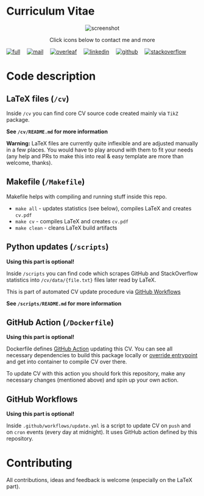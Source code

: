# Curriculum Vitae

<p align=center>
<img alt="screenshot" src="https://user-images.githubusercontent.com/20703378/101247701-4ff47e80-371b-11eb-8a3f-a8b7671d4cc9.png">
</p>
<p align=center>
  Click icons below to contact me and more
</p>

[![full](https://img.shields.io/badge/-FULL&nbsp;CV&nbsp;+&nbsp;DOWNLOAD-43a047?style=for-the-badge)](https://github.com/szymonmaszke/CV/blob/master/cv.pdf)
 [![mail](https://img.shields.io/badge/-MAIL&nbsp;ME-DB4437?style=for-the-badge)](mailto:work@maszke.com)
 [![overleaf](https://img.shields.io/badge/-ON&nbsp;OVERLEAF-27a770?style=for-the-badge)](https://github.com/szymonmaszke)
 [![linkedin](https://img.shields.io/badge/-LINKEDIN-0072b1?style=for-the-badge)](https://github.com/szymonmaszke)
 [![github](https://img.shields.io/badge/-GITHUB-333333?style=for-the-badge)](https://github.com/szymonmaszke)
 [![stackoverflow](https://img.shields.io/badge/-STACKOVERFLOW-F48024?style=for-the-badge)](https://stackoverflow.com/users/10886420/szymon-maszke?tab=profile)

# Code description

## LaTeX files (`/cv`)

Inside `/cv` you can find core CV source code created mainly via `TikZ` package.

__See `/cv/README.md` for more information__

__Warning:__ LaTeX files are currently quite inflexible and are adjusted manually in
a few places. You would have to play around with them to fit your needs (any help and PRs
to make this into real & easy template are more than welcome, thanks).

## Makefile (`/Makefile`)

Makefile helps with compiling and running stuff inside this repo.
- `make all` - updates statistics (see below), compiles LaTeX and creates `cv.pdf`
- `make cv` - compiles LaTeX and creates `cv.pdf`
- `make clean` - cleans LaTeX build artifacts

## Python updates (`/scripts`)

__Using this part is optional!__

Inside `/scripts` you can find code which scrapes GitHub and StackOverflow statistics
into `/cv/data/{file.txt}` files later read by LaTeX.

This is part of automated CV update procedure via
[GitHub Workflows](https://docs.github.com/en/free-pro-team@latest/actions/reference/workflow-syntax-for-github-actions)

__See `/scripts/README.md` for more information__

## GitHub Action (`/Dockerfile`)

__Using this part is optional!__

Dockerfile defines [GitHub Action](https://github.com/features/actions) updating
this CV. You can see all necessary dependencies to build this package locally
or [override entrypoint](https://docs.docker.com/engine/reference/run/#entrypoint-default-command-to-execute-at-runtime)
and get into container to compile CV over there.

To update CV with this action you should fork this repository, make any necessary changes
(mentioned above) and spin up your own action.

## GitHub Workflows

__Using this part is optional!__

Inside `.github/workflows/update.yml` is a script to update CV on `push` and on `cron` events
(every day at midnight). It uses GitHub action defined by this repository.

# Contributing

All contributions, ideas and feedback is welcome (especially on the LaTeX part).
